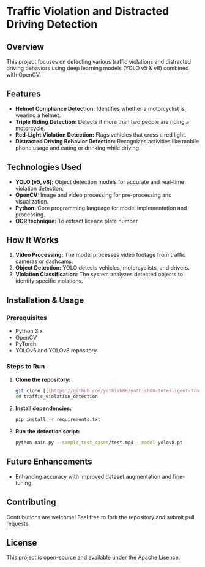 # Traffic Violation and Distracted Driving Detection

## Overview

This project focuses on detecting various traffic violations and distracted driving behaviors using deep learning models (YOLO v5 & v8) combined with OpenCV.

## Features

*   **Helmet Compliance Detection:** Identifies whether a motorcyclist is wearing a helmet.
*   **Triple Riding Detection:** Detects if more than two people are riding a motorcycle.
*   **Red-Light Violation Detection:** Flags vehicles that cross a red light.
*   **Distracted Driving Behavior Detection:** Recognizes activities like mobile phone usage and eating or drinking while driving.

## Technologies Used

*   **YOLO (v5, v8):** Object detection models for accurate and real-time violation detection.
*   **OpenCV:** Image and video processing for pre-processing and visualization.
*   **Python:** Core programming language for model implementation and processing.
*   **OCR technique:** To extract licence plate number

## How It Works

1.  **Video Processing:** The model processes video footage from traffic cameras or dashcams.
2.  **Object Detection:** YOLO detects vehicles, motorcyclists, and drivers.
3.  **Violation Classification:** The system analyzes detected objects to identify specific violations.


## Installation & Usage

### Prerequisites

*   Python 3.x
*   OpenCV
*   PyTorch
*   YOLOv5 and YOLOv8 repository

### Steps to Run

1.  **Clone the repository:**

    ```bash
    git clone [[[https://github.com/yathish08/yathish08-Intelligent-Traffic-Violation-Detection-System.git](https://github.com/yathish08/yathish08-Intelligent-Traffic-Violation-Detection-System.git)](https://github.com/vinaykumartm1/Traffic-Violation-Detection-System.git)](https://github.com/vinaykumartm1/Intelligent-Traffic-Violation-Detection-System.git)
    cd traffic_violation_detection
    ```

2.  **Install dependencies:**

    ```bash
    pip install -r requirements.txt
    ```

3.  **Run the detection script:**

    ```bash
    python main.py --sample_test_cases/test.mp4 --model yolov8.pt
    ```

## Future Enhancements

*   Enhancing accuracy with improved dataset augmentation and fine-tuning.

## Contributing

Contributions are welcome! Feel free to fork the repository and submit pull requests.

## License

This project is open-source and available under the Apache Lisence.

